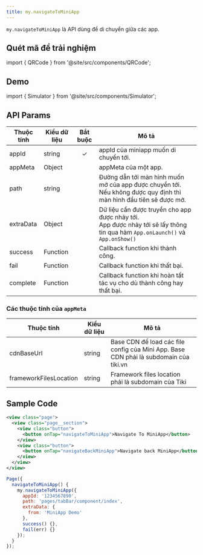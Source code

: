 ```yaml
---
title: my.navigateToMiniApp
---
```


`my.navigateToMiniApp` là API dùng để di chuyển giữa các app.

## Quét mã để trải nghiệm

import { QRCode } from '@site/src/components/QRCode';

<QRCode page="pages/api/navigator/index" />

## Demo

import { Simulator } from '@site/src/components/Simulator';

<Simulator page="pages/api/navigator/index" />

## API Params

| Thuộc tính | Kiểu dữ liệu | Bắt buộc | Mô tả                                                                                                                              |
| ---------- | ------------ | :------: | ---------------------------------------------------------------------------------------------------------------------------------- |
| appId      | string       |    ✓     | appId của miniapp muốn di chuyển tới.                                                                                              |
| appMeta    | Object       |          | appMeta của một app.                                                                                                               |
| path       | string       |          | Đường dẫn tới màn hình muốn mở của app được chuyển tới. Nếu không được quy định thì màn hình đầu tiên sẽ được mở.                  |
| extraData  | Object       |          | Dữ liệu cần được truyền cho app được nhảy tới.<br /> App được nhảy tới sẽ lấy thông tin qua hàm `App.onLaunch()` và `App.onShow()` |
| success    | Function     |          | Callback function khi thành công.                                                                                                  |
| fail       | Function     |          | Callback function khi thất bại.                                                                                                    |
| complete   | Function     |          | Callback function khi hoàn tất tác vụ cho dù thành công hay thất bại.                                                              |

### Các thuộc tính của `appMeta`

| Thuộc tính             | Kiểu dữ liệu | Mô tả                                                                                 |
| ---------------------- | ------------ | ------------------------------------------------------------------------------------- |
| cdnBaseUrl             | string       | Base CDN để load các file config của Mini App. Base CDN phải là subdomain của tiki.vn |
| frameworkFilesLocation | string       | Framework files location phải là subdomain của Tiki                                   |

## Sample Code

```xml
<view class="page">
  <view class="page__section">
    <view class="button">
      <button onTap="navigateToMiniApp">Navigate To MiniApp</button>
    </view>
    <view class="button">
      <button onTap="navigateBackMiniApp">Navigate back MiniApp</button>
    </view>
  </view>
</view>
```

```js
Page({
  navigateToMiniApp() {
    my.navigateToMiniApp({
      appId: '1234567890',
      path: 'pages/tabBar/component/index',
      extraData: {
        from: 'MiniApp Demo'
      },
      success() {},
      fail(err) {}
    });
  }
});
```
